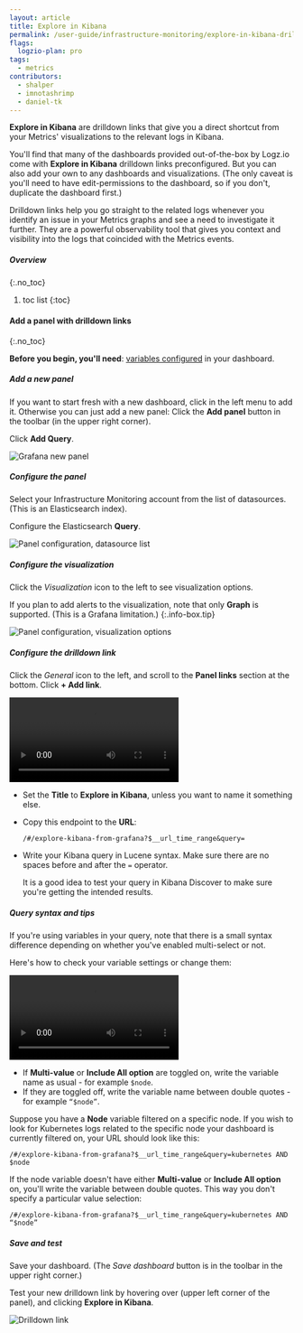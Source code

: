 ```yaml
---
layout: article
title: Explore in Kibana
permalink: /user-guide/infrastructure-monitoring/explore-in-kibana-drilldown-links
flags:
  logzio-plan: pro
tags:
  - metrics
contributors:
  - shalper
  - imnotashrimp
  - daniel-tk
---
```


**Explore in Kibana** are drilldown links that give you a direct shortcut from your Metrics' visualizations to the relevant logs in Kibana.

You'll find that many of the dashboards provided out-of-the-box by Logz.io come with **Explore in Kibana** drilldown links preconfigured. But you can also add your own to any dashboards and visualizations. (The only caveat is you'll need to have edit-permissions to the dashboard, so if you don't, duplicate the dashboard first.)

Drilldown links help you go straight to the related logs whenever you identify an issue in your Metrics graphs and see a need to investigate it further. They are a powerful observability tool that gives you context and visibility into the logs that coincided with the Metrics events.


##### Overview
{:.no_toc}

1. toc list
{:toc}

#### Add a panel with drilldown links
{:.no_toc}

**Before you begin, you'll need**:
[variables configured](/user-guide/infrastructure-monitoring/configure-grafana-drilldown-links) in your dashboard.

<div class="tasklist">

##### Add a new panel

If you want to start fresh with a new dashboard, click <i class="fas fa-plus"></i> in the left menu to add it. Otherwise you can just add a new panel: Click the **Add panel** button in the toolbar (in the upper right corner).

Click **Add Query**.

![Grafana new panel](https://dytvr9ot2sszz.cloudfront.net/logz-docs/grafana/new-panel.png)

##### Configure the panel

Select your Infrastructure Monitoring account from the list of datasources. (This is an Elasticsearch index).

Configure the Elasticsearch **Query**.

![Panel configuration, datasource list](https://dytvr9ot2sszz.cloudfront.net/logz-docs/grafana/panel-config--query--datasource-list.png)


##### Configure the visualization

Click the _Visualization_ icon to the left to see visualization options.

If you plan to add alerts to the visualization, note that only **Graph** is supported. (This is a Grafana limitation.)
{:.info-box.tip}

![Panel configuration, visualization  options](https://dytvr9ot2sszz.cloudfront.net/logz-docs/grafana/panel-config--query--visualization.png)

##### Configure the drilldown link

Click the _General_ icon to the left, and scroll to the **Panel links** section at the bottom. 
Click **+ Add link**.

<video autoplay loop>
  <source src="https://dytvr9ot2sszz.cloudfront.net/logz-docs/grafana-videos/drill-down-link.mp4" type="video/mp4" />
</video>

* Set the **Title** to **Explore in Kibana**, unless you want to name it something else.
* Copy this endpoint to the **URL**:

  ```
  /#/explore-kibana-from-grafana?$__url_time_range&query=
  ```
* Write your Kibana query in Lucene syntax. Make sure there are no spaces before and after the `=` operator.

  It is a good idea to test your query in Kibana Discover to make sure you're getting the intended results.

##### Query syntax and tips

If you're using variables in your query, note that there is a small syntax difference depending on whether you've enabled multi-select or not. 

Here's how to check your variable settings or change them:

<video autoplay loop>
  <source src="https://dytvr9ot2sszz.cloudfront.net/logz-docs/grafana-videos/grafana-variables.mp4" type="video/mp4" />
</video>

* If **Multi-value** or **Include All option** are toggled on, write the variable name as usual - for example `$node`.
* If they are toggled off, write the variable name between double quotes - for example `“$node”`.

Suppose you have a **Node** variable filtered on a specific node. If you wish to look for Kubernetes logs related to the specific node your dashboard is currently filtered on, your URL should look like this:

`/#/explore-kibana-from-grafana?$__url_time_range&query=kubernetes AND $node`

If the node variable doesn't have either **Multi-value** or **Include All option** on, you'll write the variable between double quotes.
This way you don't specify a particular value selection:

`/#/explore-kibana-from-grafana?$__url_time_range&query=kubernetes AND “$node”`


##### Save and test

Save your dashboard.
(The _Save dashboard_ button is in the toolbar in the upper right corner.)

Test your new drilldown link
by hovering over <i class="fas fa-external-link-alt"></i>
(upper left corner of the panel),
and clicking **Explore in Kibana**.

![Drilldown link](https://dytvr9ot2sszz.cloudfront.net/logz-docs/grafana/panel-drilldown-link.png)
